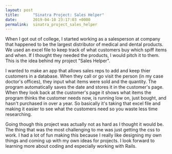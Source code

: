 ```yaml
---
layout: post
title:      "Sinatra Project: Sales Helper"
date:       2019-04-10 23:17:03 +0000
permalink:  sinatra_project_sales_helper
---
```



When I got out of college, I started working as a salesperson at company that happened to be the largest distributor of medical and dental products. We used an excel file to keep track of what customers buy which spiff items and when. If I thought they needed the products, I would pitch it to them. This is the idea behind my project "Sales Helper". 

I wanted to make an app that allows sales reps to add and keep thier customers in a database. When they call or go visit the person (in my case doctor's offices), they input what items were sold and the quantity. The program automatically saves the date and stores it in the customer's page. When they look back at the customer's page it shows what items the program thinks the customer needs now, is running low on, just bought, and hasn't purchased in over a year. So basically it's taking that excel file and making it easier to see what the customers need so you waste less time researching. 

Going though this project was actually not as hard as I thought it would be. The thing that was the most challenging to me was just getting the css to work. I had a lot of fun making this because I really like designing my own things and coming up with my own ideas for projects. I look forward to learning more about coding and especially working with Rails.  
